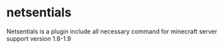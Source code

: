 # netsentials
Netsentials is a plugin include all necessary command for minecraft server support version 1.8-1.9
